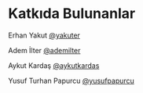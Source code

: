 # Katkıda Bulunanlar

Erhan Yakut [@yakuter](https://twitter.com/yakuter)

Adem İlter [@ademilter](https://twitter.com/ademilter)

Aykut Kardaş [@aykutkardas](https://twitter.com/aykutkardas)

Yusuf Turhan Papurcu [@yusufpapurcu](https://github.com/yusufpapurcu)

